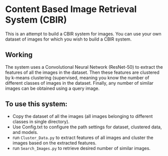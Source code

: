 # Content Based Image Retrieval System (CBIR)

This is an attempt to build a CBIR system for images. You can use your 
own dataset of images for which you wish to build a CBIR system. 

## Working

The system uses a Convolutional Neural Network (ResNet-50) to extract the features
of all the images in the dataset. Then these features are clustered by k-means 
clustering (supervised, meaning you know the number of different classes of images 
in the dataset. Finally, any number of similar images can be obtained using a query 
image.

## To use this system:

- Copy the dataset of all the images (all images belonging to different classes 
in single directory).
- Use Config.txt to configure the path settings for dataset, clustered data, and models.
- run ```Cluster_Data.py``` to extract features of all images and cluster the images based on 
the extracted features.
- run ```Search_Images.py``` to retrieve desired number of similar images.
